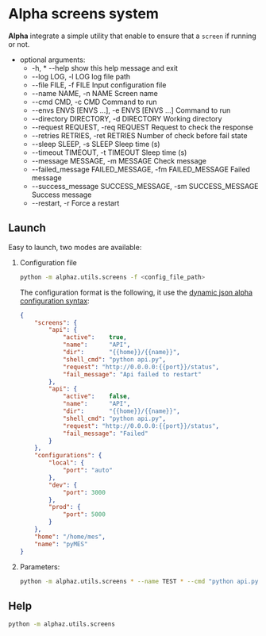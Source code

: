 # Alpha screens system

**Alpha** integrate a simple utility that enable to ensure that a ``screen`` if running or not. 

- optional arguments:
  * -h, * --help            show this help message and exit
  * --log LOG, -l LOG     log file path
  * --file FILE, -f FILE  Input configuration file
  * --name NAME, -n NAME  Screen name
  * --cmd CMD, -c CMD     Command to run
  * --envs ENVS [ENVS ...], -e ENVS [ENVS ...]
                        Command to run
  * --directory DIRECTORY, -d DIRECTORY
                        Working directory
  * --request REQUEST, -req REQUEST
                        Request to check the response
  * --retries RETRIES, -ret RETRIES
                        Number of check before fail state
  * --sleep SLEEP, -s SLEEP
                        Sleep time (s)
  * --timeout TIMEOUT, -t TIMEOUT
                        Sleep time (s)
  * --message MESSAGE, -m MESSAGE
                        Check message
  * --failed_message FAILED_MESSAGE, -fm FAILED_MESSAGE
                        Failed message
  * --success_message SUCCESS_MESSAGE, -sm SUCCESS_MESSAGE
                        Success message
  * --restart, -r         Force a restart


## Launch

Easy to launch, two modes are available:

1. Configuration file

    ```sh
    python -m alphaz.utils.screens -f <config_file_path>
    ```
    
    The configuration format is the following, it use the [dynamic json alpha configuration syntax](alpha_configuration.md):
    
    ```json
    {
        "screens": {
            "api": {
                "active":    true,
                "name":      "API",
                "dir":       "{{home}}/{{name}}",
                "shell_cmd": "python api.py",
                "request": "http://0.0.0.0:{{port}}/status",
                "fail_message": "Api failed to restart"
            },
            "api": {
                "active":    false,
                "name":      "API",
                "dir":       "{{home}}/{{name}}",
                "shell_cmd": "python api.py",
                "request": "http://0.0.0.0:{{port}}/status",
                "fail_message": "Failed"
            }
        },
        "configurations": {
            "local": {
                "port": "auto"
            },
            "dev": {
                "port": 3000
            },
            "prod": {
                "port": 5000
            }
        },
        "home": "/home/mes",
        "name": "pyMES"
    }
    ```

2. Parameters:

    ```sh
    python -m alphaz.utils.screens * --name TEST * --cmd "python api.py"
    ```

## Help 

```sh
python -m alphaz.utils.screens
```